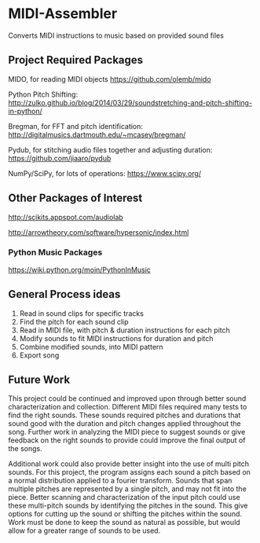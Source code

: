 # MIDI-Assembler
Converts MIDI instructions to music based on provided sound files


## Project Required Packages
MIDO, for reading MIDI objects
https://github.com/olemb/mido

Python Pitch Shifting:
http://zulko.github.io/blog/2014/03/29/soundstretching-and-pitch-shifting-in-python/

Bregman, for FFT and pitch identification:
http://digitalmusics.dartmouth.edu/~mcasey/bregman/

Pydub, for stitching audio files together and adjusting duration:
https://github.com/jiaaro/pydub

NumPy/SciPy, for lots of operations:
https://www.scipy.org/

## Other Packages of Interest
http://scikits.appspot.com/audiolab

http://arrowtheory.com/software/hypersonic/index.html

### Python Music Packages
https://wiki.python.org/moin/PythonInMusic

## General Process ideas
1. Read in sound clips for specific tracks
2. Find the pitch for each sound clip
3. Read in MIDI file, with pitch & duration instructions for each pitch
4. Modify sounds to fit MIDI instructions for duration and pitch
5. Combine modified sounds, into MIDI pattern
6. Export song

## Future Work
This project could be continued and improved upon through better sound characterization and collection. Different MIDI files required many tests to find the right sounds. These sounds required pitches and durations that sound good with the duration and pitch changes applied throughout the song. Further work in analyzing the MIDI piece to suggest sounds or give feedback on the right sounds to provide could improve the final output of the songs. 

Additional work could also provide better insight into the use of multi pitch sounds. For this project, the program assigns each sound a pitch based on a normal distribution applied to a fourier transform. Sounds that span multiple pitches are represented by a single pitch, and may not fit into the piece. Better scanning and characterization of the input pitch could use these multi-pitch sounds by identifying the pitches in the sound. This give options for cutting up the sound or shifting the pitches within the sound. Work must be done to keep the sound as natural as possible, but would allow for a greater range of sounds to be used. 

